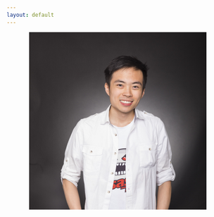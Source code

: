 ```yaml
---
layout: default
---
```



<p align="center">
	<img src="/images/jfan5small.png" class="w3-circle">
</p>


